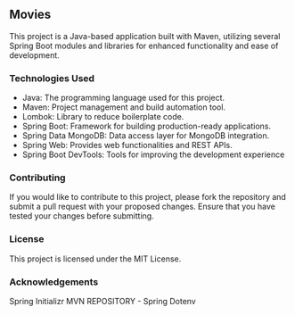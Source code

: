 ## Movies

This project is a Java-based application built with Maven, utilizing several Spring Boot modules and libraries for enhanced functionality and ease of development.

### Technologies Used

- Java: The programming language used for this project.
- Maven: Project management and build automation tool.
- Lombok: Library to reduce boilerplate code.
- Spring Boot: Framework for building production-ready applications.
- Spring Data MongoDB: Data access layer for MongoDB integration.
- Spring Web: Provides web functionalities and REST APIs.
- Spring Boot DevTools: Tools for improving the development experience

### Contributing

If you would like to contribute to this project, please fork the repository and submit a pull request with your proposed changes. Ensure that you have tested your changes before submitting.

### License

This project is licensed under the MIT License.

### Acknowledgements

Spring Initializr
MVN REPOSITORY - Spring Dotenv

